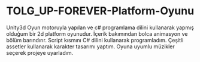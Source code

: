 # TOLG_UP-FOREVER-Platform-Oyunu
 Unity3d Oyun motoruyla yapılan ve c# programlama dilini kullanarak yapmış olduğum bir 2d platform oyunudur. İçerik bakımından bolca animasyon ve bölüm barındırır. Script kısmını C# dilini kullanarak programladım. Çeşitli assetler kullanarak karakter tasarımı yaptım. Oyuna uyumlu müzikler seçerek projeye uyarladım.
